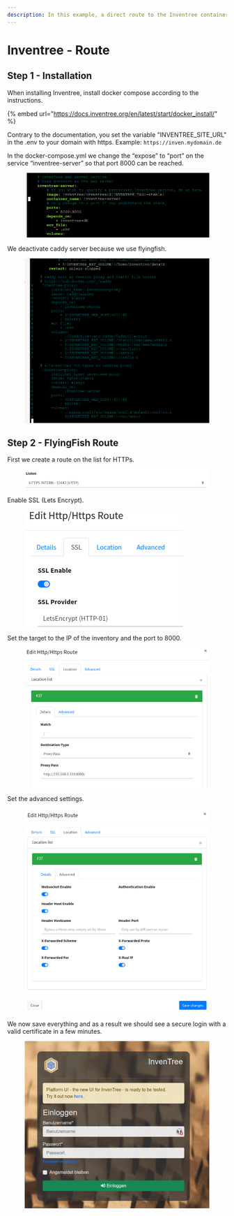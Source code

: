 ```yaml
---
description: In this example, a direct route to the Inventree container is set up.
---
```


# Inventree - Route

## Step 1 - Installation

When installing Inventree, install docker compose according to the instructions.

{% embed url="https://docs.inventree.org/en/latest/start/docker_install/" %}

Contrary to the documentation, you set the variable "INVENTREE\_SITE\_URL" in the .env to your domain with https. Example: `https://inven.mydomain.de`

In the docker-compose.yml we change the “expose” to “port” on the service “inventree-server” so that port 8000 can be reached.

<figure><img src="../../.gitbook/assets/image.png" alt=""><figcaption></figcaption></figure>

We deactivate caddy server because we use flyingfish.

<figure><img src="../../.gitbook/assets/image (1).png" alt=""><figcaption></figcaption></figure>

## Step 2 - FlyingFish Route&#x20;

First we create a route on the list for HTTPs.

<figure><img src="../../.gitbook/assets/image (2).png" alt=""><figcaption></figcaption></figure>

Enable SSL (Lets Encrypt).

<figure><img src="../../.gitbook/assets/image (3).png" alt=""><figcaption></figcaption></figure>

Set the target to the IP of the inventory and the port to 8000.

<figure><img src="../../.gitbook/assets/image (4).png" alt=""><figcaption></figcaption></figure>

Set the advanced settings.

<figure><img src="../../.gitbook/assets/image (5).png" alt=""><figcaption></figcaption></figure>

We now save everything and as a result we should see a secure login with a valid certificate in a few minutes.

<figure><img src="../../.gitbook/assets/image (6).png" alt=""><figcaption></figcaption></figure>
